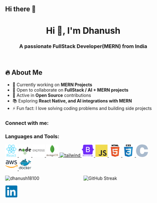 ## Hi there 👋

<h1 align="center">Hi 👋, I'm Dhanush</h1>
<h3 align="center">A passionate FullStack Developer(MERN) from India</h3>

<p align="left"> <a href="https://twitter.com/" target="blank"><img src="https://img.shields.io/twitter/follow/?logo=twitter&style=for-the-badge" alt="" /></a> </p>

## 🔥 About Me  
- 🔭 Currently working on **MERN Projects**  
- 👯 Open to collaborate on **FullStack / AI + MERN projects**  
- 🤝 Active in **Open Source** contributions  
- 📚 Exploring **React Native, and AI integrations with MERN**  
- ⚡ Fun fact: I love solving coding problems and building side projects  


<h3 align="left">Connect with me:</h3>
<p align="left">
</p>

<h3 align="left">Languages and Tools:</h3>
<p align="left">
<a href="https://reactjs.org/" target="_blank"> <img src="https://raw.githubusercontent.com/devicons/devicon/master/icons/react/react-original-wordmark.svg" alt="react" width="40"/> </a>
<a href="https://nodejs.org" target="_blank"> <img src="https://raw.githubusercontent.com/devicons/devicon/master/icons/nodejs/nodejs-original-wordmark.svg" alt="nodejs" width="40"/> </a>
<a href="https://expressjs.com" target="_blank"> <img src="https://raw.githubusercontent.com/devicons/devicon/master/icons/express/express-original-wordmark.svg" alt="express" width="40"/> </a>
<a href="https://www.mongodb.com/" target="_blank"> <img src="https://raw.githubusercontent.com/devicons/devicon/master/icons/mongodb/mongodb-original-wordmark.svg" alt="mongodb" width="40"/> </a>
<a href="https://tailwindcss.com/" target="_blank"> <img src="https://www.vectorlogo.zone/logos/tailwindcss/tailwindcss-icon.svg" alt="tailwind" width="40"/> </a>
<a href="https://getbootstrap.com" target="_blank"> <img src="https://raw.githubusercontent.com/devicons/devicon/master/icons/bootstrap/bootstrap-plain-wordmark.svg" alt="bootstrap" width="40"/> </a>
<a href="https://developer.mozilla.org/en-US/docs/Web/JavaScript" target="_blank"> <img src="https://raw.githubusercontent.com/devicons/devicon/master/icons/javascript/javascript-original.svg" alt="javascript" width="40"/> </a>
<a href="https://www.w3.org/html/" target="_blank"> <img src="https://raw.githubusercontent.com/devicons/devicon/master/icons/html5/html5-original-wordmark.svg" alt="html5" width="40"/> </a>
<a href="https://www.w3schools.com/css/" target="_blank"> <img src="https://raw.githubusercontent.com/devicons/devicon/master/icons/css3/css3-original-wordmark.svg" alt="css3" width="40"/> </a>
<a href="https://www.cprogramming.com/" target="_blank"> <img src="https://raw.githubusercontent.com/devicons/devicon/master/icons/c/c-original.svg" alt="c" width="40"/> </a>
<a href="https://aws.amazon.com" target="_blank"> <img src="https://raw.githubusercontent.com/devicons/devicon/master/icons/amazonwebservices/amazonwebservices-original-wordmark.svg" alt="aws" width="40"/> </a>
<a href="https://www.docker.com/" target="_blank"> <img src="https://raw.githubusercontent.com/devicons/devicon/master/icons/docker/docker-original-wordmark.svg" alt="docker" width="40"/> </a>
</p>
<p><img align="left" src="https://github-readme-stats.vercel.app/api/top-langs?username=dhanush18100&show_icons=true&locale=en&layout=compact" alt="dhanush18100" /></p>
<p align="center">
  <img src="https://github-readme-streak-stats.herokuapp.com?user=dhanush18100&theme=tokyonight&hide_border=false" alt="GitHub Streak" />
</p>


<p align="left">
<a href="https://www.linkedin.com/in/dhanush-a29b38284/" target="blank">
 <img align="center" src="https://raw.githubusercontent.com/devicons/devicon/master/icons/linkedin/linkedin-original.svg" alt="linkedin" height="40" width="40" />
</a>
</p>

